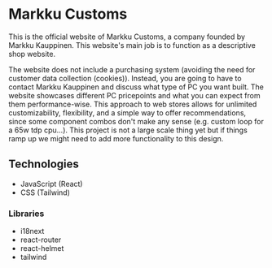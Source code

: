 # Markku Customs

This is the official website of Markku Customs, a company founded by Markku Kauppinen. This website's main job is to function as a descriptive shop website. 

The website does not include a purchasing system (avoiding the need for customer data collection (cookies)). Instead, you are going to have to contact Markku Kauppinen and discuss what type of PC you want built. The website showcases different PC pricepoints and what you can expect from them performance-wise. This approach to web stores allows for unlimited customizability, flexibility, and a simple way to offer recommendations, since some component combos don't make any sense (e.g. custom loop for a 65w tdp cpu...). This project is not a large scale thing yet but if things ramp up we might need to add more functionality to this design.

## Technologies
- JavaScript (React)
- CSS (Tailwind)

### Libraries
- i18next
- react-router
- react-helmet
- tailwind
